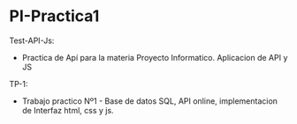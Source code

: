 # PI-Practica1
Test-API-Js:
* Practica de Apí para la materia Proyecto Informatico. Aplicacion de API y JS 

TP-1:
* Trabajo practico Nº1 - Base de datos SQL, API online, implementacion de Interfaz html, css y js.

